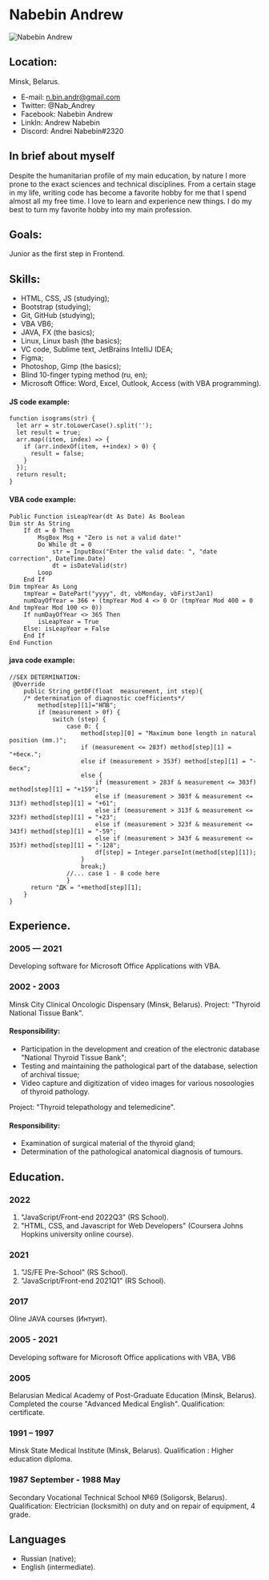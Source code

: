 # Nabebin Andrew
![Nabebin Andrew](../img/N200r.png 'Nabebin Andrew')

## Location:

Minsk, Belarus.
- E-mail: n.bin.andr@gmail.com
- Twitter: @Nab_Andrey
- Facebook: Nabebin Andrew
- LinkIn: Andrew Nabebin
- Discord: Andrei Nabebin#2320

## In brief about myself
Despite the humanitarian profile of my main education, by nature I more prone to the exact sciences and technical disciplines. From a certain stage in my life, writing code has become a favorite hobby for me that I spend almost all my free time. I love to learn and experience new things. I do my best to turn my favorite hobby into my main profession.

## Goals:

Junior as the first step in Frontend.

## Skills:

- HTML, CSS, JS (studying);
- Bootstrap (studying);
- Git, GitHub (studying);
- VBA VB6;
- JAVA, FX (the basics);
- Linux, Linux bash (the basics);
- VC code, Sublime text, JetBrains IntelliJ IDEA;
- Figma;
- Photoshop, Gimp (the basics);
- Blind 10-finger typing method (ru, en);
- Microsoft Office: Word, Excel, Outlook, Access (with VBA programming).

#### JS code example:
```
function isograms(str) {
  let arr = str.toLowerCase().split('');
  let result = true;
  arr.map((item, index) => {
    if (arr.indexOf(item, ++index) > 0) {
      result = false;
    }
  });
  return result;
}
```

#### VBA code example:

```
Public Function isLeapYear(dt As Date) As Boolean
Dim str As String
    If dt = 0 Then
        MsgBox Msg + "Zero is not a valid date!"
        Do While dt = 0
            str = InputBox("Enter the valid date: ", "date correction", DateTime.Date)
            dt = isDateValid(str)
        Loop
    End If
Dim tmpYear As Long
    tmpYear = DatePart("yyyy", dt, vbMonday, vbFirstJan1)
    numDayOfYear = 366 + (tmpYear Mod 4 <> 0 Or (tmpYear Mod 400 = 0 And tmpYear Mod 100 <> 0))
    If numDayOfYear <> 365 Then
        isLeapYear = True
    Else: isLeapYear = False
    End If
End Function

```

#### java code example:

```
//SEX DETERMINATION:
 @Override
    public String getDF(float  measurement, int step){
    /* determination of diagnostic coefficients*/
        method[step][1]="НПВ";
        if (measurement > 0f) {
            switch (step) {
                case 0: {
                    method[step][0] = "Maximum bone length in natural position (mm.)";
                    if (measurement <= 283f) method[step][1] = "+беск.";
                    else if (measurement > 353f) method[step][1] = "-беск";
                    else {
                        if (measurement > 283f & measurement <= 303f) method[step][1] = "+159";
                        else if (measurement > 303f & measurement <= 313f) method[step][1] = "+61";
                        else if (measurement > 313f & measurement <= 323f) method[step][1] = "+23";
                        else if (measurement > 323f & measurement <= 343f) method[step][1] = "-59";
                        else if (measurement > 343f & measurement <= 353f) method[step][1] = "-128";
                        df[step] = Integer.parseInt(method[step][1]);
                    }
                    break;}
                //... case 1 - 8 code here
                }
      return "ДК = "+method[step][1];
    }
}
```

## Experience.

### 2005 — 2021
 Developing software for Microsoft Office Applications with VBA.

### 2002 - 2003
Minsk City Clinical Oncologic Dispensary (Minsk, Belarus). Project: "Thyroid National Tissue Bank".

#### Responsibility:
- Participation in the development and creation of the electronic database "National Thyroid Tissue Bank";
- Testing and maintaining the pathological part of the database, selection of archival tissue;
- Video capture and digitization of video images for various nosoologies of thyroid pathology.

Project: "Thyroid telepathology and telemedicine".
#### Responsibility:
- Examination of surgical material of the thyroid gland;
- Determination of the pathological anatomical diagnosis of tumours.

## Education.

### 2022

1. "JavaScript/Front-end 2022Q3" (RS School).
2. "HTML, CSS, and Javascript for Web Developers" (Coursera Johns Hopkins university online course).

### 2021

1. "JS/FE Pre-School" (RS School).
2. "JavaScript/Front-end 2021Q1" (RS School).

### 2017

Oline JAVA courses (Интуит).

### 2005 - 2021

Developing software for Microsoft Office applications with VBA, VB6

### 2005

Belarusian Medical Academy of Post-Graduate Education (Minsk,
Belarus). Completed the course "Advanced Medical English".
Qualification: certificate.

### 1991 – 1997

Minsk State Medical Institute (Minsk, Belarus).
Qualification : Higher education diploma.

### 1987 September - 1988 May

Secondary Vocational Technical School №69 (Soligorsk, Belarus).
Qualification: Electrician (locksmith) on duty and on repair of equipment, 4 grade.

## Languages

* Russian (native);
* English (intermediate).
